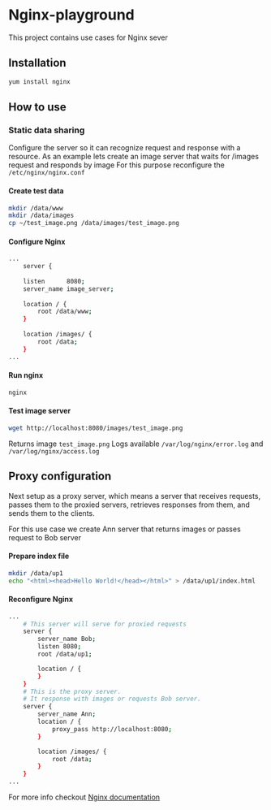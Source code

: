 # Nginx-playground

This project contains use cases for Nginx sever

## Installation
```bash
yum install nginx
```
## How to use 

### Static data sharing
Configure the server so it can recognize request and response with a resource. 
As an example lets create an image server that waits for /images request and responds by image
For this purpose reconfigure the `/etc/nginx/nginx.conf`
#### Create test data

```bash
mkdir /data/www
mkdir /data/images
cp ~/test_image.png /data/images/test_image.png
````
#### Configure Nginx
```bash
...
    server {
    
   	listen		8080;
   	server_name	image_server;
   	
   	location / {
   		root /data/www;
   	}   
   	
   	location /images/ {
   		root /data;
   	}
...
```
#### Run nginx

```bash
nginx
```
#### Test image server
```bash 
wget http://localhost:8080/images/test_image.png
```
Returns image `test_image.png`
Logs available  `/var/log/nginx/error.log` and `/var/log/nginx/access.log`

## Proxy configuration
Next setup as a proxy server, which means a server that receives requests, passes them to the proxied servers, retrieves responses from them, and sends them to the clients. 

For this use case we create Ann server that returns images or passes request to Bob server
#### Prepare index file
```bash
mkdir /data/up1
echo "<html><head>Hello World!</head></html>" > /data/up1/index.html
```
#### Reconfigure Nginx
```bash
...
    # This server will serve for proxied requests
    server {
    	server_name Bob;
        listen 8080;
        root /data/up1;

        location / {
        }
    }
    # This is the proxy server. 
    # It response with images or requests Bob server.
    server {
        server_name Ann;
        location / {
            proxy_pass http://localhost:8080;
        }

        location /images/ {
            root /data;
        }
    }
...
```

For more info checkout [Nginx documentation](http://nginx.org/ru/docs/beginners_guide.html)